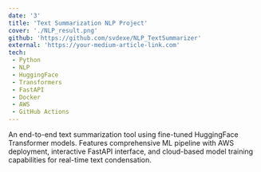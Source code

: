 ```yaml
---
date: '3'
title: 'Text Summarization NLP Project'
cover: './NLP_result.png'
github: 'https://github.com/svdexe/NLP_TextSummarizer'
external: 'https://your-medium-article-link.com'
tech:
 - Python
 - NLP
 - HuggingFace
 - Transformers
 - FastAPI
 - Docker
 - AWS
 - GitHub Actions
---
```


An end-to-end text summarization tool using fine-tuned HuggingFace Transformer models. Features comprehensive ML pipeline with AWS deployment, interactive FastAPI interface, and cloud-based model training capabilities for real-time text condensation.